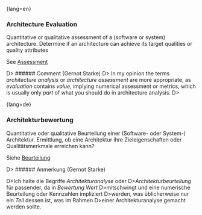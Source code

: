{lang=en}
### Architecture Evaluation

Quantitative or qualitative assessment of a (software or system) architecture.
Determine if an architecture can achieve its target qualities or
quality attributes

See [Assessment](#term-assessment)

D> ###### Comment (Gernot Starke)
D> In my opinion the terms _architecture analysis_ or _architecture assessment_ are more appropriate, as _evaluation_ contains _value_, implying numerical assessment or metrics, which is usually only _part_ of what you should do in architecture analysis.
D>

{lang=de}
### Architekturbewertung

Quantitative oder qualitative Beurteilung einer (Software- oder
System-) Architektur. Ermittlung, ob eine Architektur ihre
Zieleigenschaften oder Qualitätsmerkmale erreichen kann?

Siehe [Beurteilung](#term-assessment)

D> ###### Anmerkung (Gernot Starke)

D>Ich halte die Begriffe *Architekturanalyse* oder
D>*Architekturbeurteilung* für passender, da in *Bewertung Wert*
D>mitschwingt und eine numerische Beurteilung oder Kennzahlen impliziert
D>werden, was üblicherweise nur ein *Teil* dessen ist, was im Rahmen
D>einer Architekturanalyse gemacht werden sollte.
